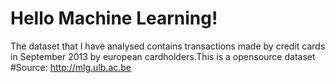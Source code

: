 # Hello Machine Learning!

The dataset that I have analysed contains transactions made by credit cards in September 2013 
by european cardholders.This is a opensource dataset
#Source: http://mlg.ulb.ac.be
